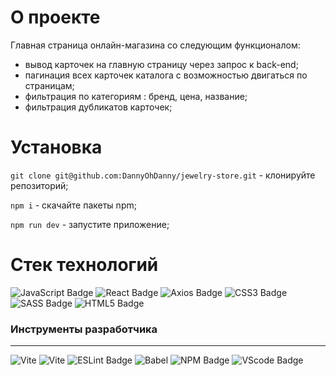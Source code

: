 # О проекте

Главная страница онлайн-магазина со следующим функционалом:

- вывод карточек на главную страницу через запрос к back-end;
- пагинация всех карточек каталога с возможностью двигаться по страницам;
- фильтрация по категориям : бренд, цена, название;
- фильтрация дубликатов карточек;

# Установка

`git clone git@github.com:DannyOhDanny/jewelry-store.git` - клонируйте репозиторий;

`npm i` - скачайте пакеты npm;

`npm run dev` - запустите приложение;

# Стек технологий

<div> 
<img src="https://img.shields.io/badge/javascript-%23404d59.svg?style=for-the-badge&logo=javascript&logoColor=%23F7DF1E" alt="JavaScript Badge" />
<img src="https://img.shields.io/badge/react-%23404d59.svg?style=for-the-badge&logo=react&logoColor=%2361DAFB" alt="React Badge" />
<img src="https://img.shields.io/badge/axios-%23404d59.svg?style=for-the-badge&logo=axios&logoColor=%2361DAFB" alt="Axios Badge" />
<img src="https://img.shields.io/badge/css3-%23404d59.svg?style=for-the-badge&logo=css3&logoColor=lightblue" alt="CSS3 Badge" />
<img src="https://img.shields.io/badge/SASS-%23404d59.svg?style=for-the-badge&logo=SASS&logoColor=hotpink" alt="SASS Badge" />
<img src="https://img.shields.io/badge/html5-%23404d59.svg?style=for-the-badge&logo=html5&logoColor=orange" alt="HTML5 Badge" />

 </div>

### Инструменты разработчика

---

<div id="general" style="display: inline">
  <img src="https://img.shields.io/badge/vite-%23404d64.svg?style=for-the-badge&logo=vite&logoColor=purple" alt="Vite" />
  <img src="https://img.shields.io/badge/git-%23404d58.svg?style=for-the-badge&logo=git&logoColor=red" alt="Vite" />
  <img src="https://img.shields.io/badge/ESLint-%23404d59?style=for-the-badge&logo=eslint&logoColor=violet" alt="ESLint Badge" />
  <img src="https://img.shields.io/badge/babel-%23404d59?style=for-the-badge&logo=vscode&logoColor=white" alt="Babel" />
  <img src="https://img.shields.io/badge/NPM-%23404d59?style=for-the-badge&logo=npm&logoColor=red" alt="NPM Badge" />
  <img src="https://img.shields.io/badge/vscode-%23404d59?style=for-the-badge&logo=vscode&logoColor=white" alt="VScode Badge" />
